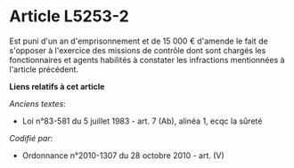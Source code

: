 # Article L5253-2

Est puni d'un an d'emprisonnement et de 15 000 € d'amende le fait de s'opposer à l'exercice des missions de contrôle dont
sont chargés les fonctionnaires et agents habilités à constater les infractions mentionnées à l'article précédent.

**Liens relatifs à cet article**

_Anciens textes_:

  - Loi n°83-581 du 5 juillet 1983 - art. 7 (Ab), alinéa 1, ecqc la sûreté

_Codifié par_:

  - Ordonnance n°2010-1307 du 28 octobre 2010 - art. (V)
